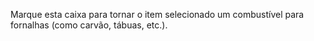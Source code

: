 Marque esta caixa para tornar o item selecionado um combustível para fornalhas (como carvão, tábuas, etc.).